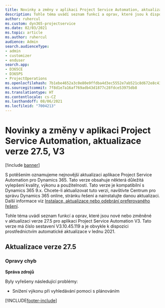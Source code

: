 ```yaml
---
title: Novinky a změny v aplikaci Project Service Automation, aktualizace verze 27.5, oprava hotfix, V3
description: Tohle téma uvádí seznam funkcí a oprav, které jsou k dispozici v aktualizaci verze 27.5, oprava hotfix, pro aplikaci Project Service Automation V3.
author: ruhercul
ms.custom: dyn365-projectservice
ms.date: 02/03/2021
ms.topic: article
ms.author: ruhercul
audience: Admin
search.audienceType:
- admin
- customizer
- enduser
search.app:
- D365CE
- D365PS
- ProjectOperations
ms.openlocfilehash: 7b1ebe4652a3c0e80e9ffdba4d3ec5552e7ab521c8d672e8c43dbbcf461a92d6
ms.sourcegitcommit: 7f8d1e7a16af769adb43d1877c28fdce53975db8
ms.translationtype: HT
ms.contentlocale: cs-CZ
ms.lasthandoff: 08/06/2021
ms.locfileid: "7004213"
---
```

# <a name="whats-new-or-changed-in-project-service-automation-update-release-275-v3"></a>Novinky a změny v aplikaci Project Service Automation, aktualizace verze 27.5, V3

[!include [banner](../includes/psa-now-project-operations.md)]

S potěšením oznamujeme nejnovější aktualizaci aplikace Project Service Automation pro Dynamics 365. Tato verze obsahuje některá důležitá vylepšení kvality, výkonu a použitelnosti. Tato verze je kompatibilní s Dynamics 365 9.x. Chcete-li aktualizovat tuto verzi, navštivte Centrum pro správu Dynamics 365 online, stránku řešení a nainstalujte danou aktualizaci. Další informace viz [Instalace, aktualizace nebo odebrání preferovaného řešení](/power-platform/admin/install-remove-preferred-solution).

Tohle téma uvádí seznam funkcí a oprav, které jsou nové nebo změněné v aktualizaci verze 27.5 pro aplikaci Project Service Automation V3. Tato verze má číslo sestavení V3.10.45.119 a je obvykle k dispozici prostřednictvím automatické aktualizace v lednu 2021.

## <a name="update-release-275"></a>Aktualizace verze 27.5

### <a name="bug-fixes"></a>Opravy chyb


**Správa zdrojů**

Byly vyřešeny následující problémy:

- Snížení výkonu při vyhledávání pomoci s plánováním


[!INCLUDE[footer-include](../includes/footer-banner.md)]